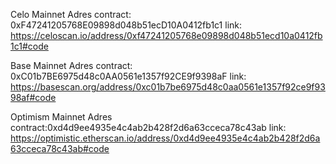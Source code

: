 

Celo Mainnet
Adres contract: 0xF47241205768E09898d048b51ecD10A0412fb1c1
link: https://celoscan.io/address/0xf47241205768e09898d048b51ecd10a0412fb1c1#code


Base Mainnet
Adres contract: 0xC01b7BE6975d48c0AA0561e1357f92CE9f9398aF
link: https://basescan.org/address/0xc01b7be6975d48c0aa0561e1357f92ce9f9398af#code



Optimism Mainnet
Adres contract:0xd4d9ee4935e4c4ab2b428f2d6a63cceca78c43ab
link: https://optimistic.etherscan.io/address/0xd4d9ee4935e4c4ab2b428f2d6a63cceca78c43ab#code
